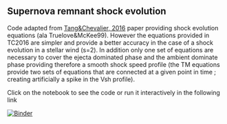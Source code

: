 ## Supernova remnant shock evolution

Code adapted from [Tang&Chevalier, 2016](http://arxiv.org/abs/1607.06391) paper providing shock evolution equations (ala Truelove&McKee99).
However the equations provided in TC2016 are simpler and provide a better accuracy in the case of a shock evolution in a stellar 
wind (s=2).
In addition only one set of equations are necessary to cover the ejecta dominated phase and the ambient dominate phase providing
therefore a smooth shock speed profile (the TM equations provide two sets of equations that are connected at a given point in time ; 
creating artificially a spike in the Vsh profile).

Click on the notebook to see the code or run it interactively in the following link


[![Binder](http://mybinder.org/badge.svg)](http://mybinder.org/repo/facero/snr_evolution)

